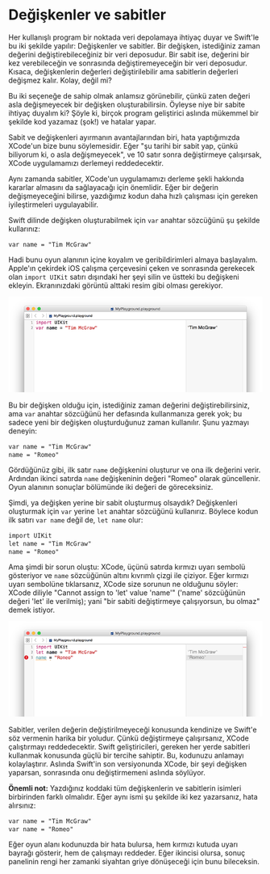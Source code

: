 # Değişkenler ve sabitler

Her kullanışlı program bir noktada veri depolamaya ihtiyaç duyar ve Swift'le bu iki şekilde yapılır: Değişkenler ve sabitler. Bir değişken, istediğiniz zaman değerini değiştirebileceğiniz bir veri deposudur. Bir sabit ise, değerini bir kez verebileceğin ve sonrasında değiştiremeyeceğin bir veri deposudur. Kısaca, değişkenlerin değerleri değiştirilebilir ama sabitlerin değerleri değişmez kalır. Kolay, değil mi?

Bu iki seçeneğe de sahip olmak anlamsız görünebilir, çünkü zaten değeri asla değişmeyecek bir değişken oluşturabilirsin. Öyleyse niye bir sabite ihtiyaç duyalım ki? Şöyle ki, birçok program geliştirici aslında mükemmel bir şekilde kod yazamaz (şok!) ve hatalar yapar.

Sabit ve değişkenleri ayırmanın avantajlarından biri, hata yaptığımızda XCode'un bize bunu söylemesidir. Eğer "şu tarihi bir sabit yap, çünkü biliyorum ki, o asla değişmeyecek", ve 10 satır sonra değiştirmeye çalışırsak, XCode uygulamamızı derlemeyi reddedecektir.

Aynı zamanda sabitler, XCode'un uygulamamızı derleme şekli hakkında kararlar almasını da sağlayacağı için önemlidir. Eğer bir değerin değişmeyeceğini bilirse, yazdığımız kodun daha hızlı çalışması için gereken iyileştirmeleri uygulayabilir.

Swift dilinde değişken oluşturabilmek için `var` anahtar sözcüğünü şu şekilde kullarınız:

    var name = "Tim McGraw"

Hadi bunu oyun alanının içine koyalım ve geribildirimleri almaya başlayalım. Apple'ın çekirdek iOS çalışma çerçevesini çeken ve sonrasında gerekecek olan `import UIKit` satırı dışındaki her şeyi silin ve üstteki bu değişkeni ekleyin. Ekranınızdaki görüntü alttaki resim gibi olması gerekiyor.

![XCode oyun alanında, solda yazdığınız kodun, birkaç saniye içinde sonuçları sağ tarafta göreceksiniz.](0-2.png)

Bu bir değişken olduğu için, istediğiniz zaman değerini değiştirebilirsiniz, ama `var` anahtar sözcüğünü her defasında kullanmanıza gerek yok; bu sadece yeni bir değişken oluşturduğunuz zaman kullanılır. Şunu yazmayı deneyin:

    var name = "Tim McGraw"
    name = "Romeo"

Gördüğünüz gibi, ilk satır  `name` değişkenini oluşturur ve ona ilk değerini verir. Ardından ikinci satırda `name` değişkeninin değeri "Romeo" olarak güncellenir. Oyun alanının sonuçlar bölümünde iki değeri de göreceksiniz.

Şimdi, ya değişken yerine bir sabit oluşturmuş olsaydık? Değişkenleri oluşturmak için `var` yerine `let` anahtar sözcüğünü kullanırız. Böylece kodun ilk satırı `var name` değil de, `let name` olur:

    import UIKit
    let name = "Tim McGraw"
    name = "Romeo"

Ama şimdi bir sorun oluştu: XCode, üçünü satırda kırmızı uyarı sembolü gösteriyor ve `name` sözcüğünün altını kıvrımlı çizgi ile çiziyor. Eğer kırmızı uyarı sembolüne tıklarsanız, XCode size sorunun ne olduğunu söyler: XCode diliyle "Cannot assign to 'let' value 'name'" ('name' sözcüğünün değeri 'let' ile verilmiş); yani "bir sabiti değiştirmeye çalışıyorsun, bu olmaz" demek istiyor.

![Eğer Swift dilinde bir sabitin değerini değiştirmek istersen, XCode uygulamanı derlemeyi reddecektir.](0-3.png)

Sabitler, verilen değerin değiştirilmeyeceği konusunda kendinize ve Swift'e söz vermenin harika bir yoludur. Çünkü değiştirmeye çalışırsanız, XCode çalıştırmayı reddedecektir. Swift geliştiricileri, gereken her yerde sabitleri kullanmak konusunda güçlü bir tercihe sahiptir. Bu, kodunuzu anlamayı kolaylaştırır. Aslında Swift'in son versiyonunda XCode, bir şeyi değişken yaparsan, sonrasında onu değiştirmemeni aslında söylüyor.

**Önemli not:** Yazdığınız koddaki tüm değişkenlerin ve sabitlerin isimleri birbirinden farklı olmalıdır. Eğer aynı ismi şu şekilde iki kez yazarsanız, hata alırsınız:

    var name = "Tim McGraw"
    var name = "Romeo"

Eğer oyun alanı kodunuzda bir hata bulursa, hem kırmızı kutuda uyarı bayrağı gösterir, hem de çalışmayı reddeder. Eğer ikincisi olursa, sonuç panelinin rengi her zamanki siyahtan griye dönüşeceği için bunu bileceksin.
